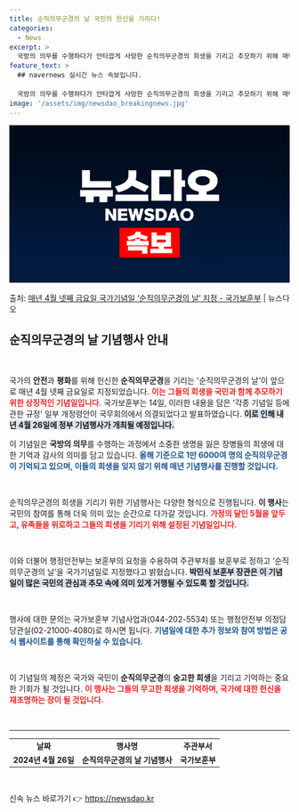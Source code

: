 ```yaml
---
title: 순직의무군경의 날 국민의 헌신을 기리다!
categories:
  - News
excerpt: >
  국방의 의무를 수행하다가 안타깝게 사망한 순직의무군경의 희생을 기리고 추모하기 위해 매년 4월 넷째 금요일이…
feature_text: >
  ## navernews 실시간 뉴스 속보입니다.

  국방의 의무를 수행하다가 안타깝게 사망한 순직의무군경의 희생을 기리고 추모하기 위해 매년 4월 넷째 금요일이…
image: '/assets/img/newsdao_breakingnews.jpg'
---
```


![뉴스다오 속보](/assets/img/newsdao_breakingnews.jpg)

<p>출처: <a href="https://newsdao.kr/2519" rel="dofollow">매년 4월 넷째 금요일 국가기념일 ‘순직의무군경의 날’ 지정 - 국가보훈부</a> | 뉴스다오</p>

<h2 data-ke-size="size26">순직의무군경의 날 기념행사 안내</h2>

<p data-ke-size="size16">&nbsp;</p>

국가의 <b>안전</b>과 <b>평화</b>를 위해 헌신한 <b>순직의무군경</b>을 기리는 '순직의무군경의 날'이 앞으로 매년 4월 넷째 금요일로 지정되었습니다. <b><span style="color: #ee2323;">이는 그들의 희생을 국민과 함께 추모하기 위한 상징적인 기념일입니다.</span></b> 국가보훈부는 14일, 이러한 내용을 담은 '각종 기념일 등에 관한 규정' 일부 개정령안이 국무회의에서 의결되었다고 발표하였습니다. <b><span style="background-color: #21538527;">이로 인해 내년 4월 26일에 정부 기념행사가 개최될 예정입니다.</span></b> 

이 기념일은 <b>국방의 의무</b>를 수행하는 과정에서 소중한 생명을 잃은 장병들의 희생에 대한 기억과 감사의 의미를 담고 있습니다. <b><span style="color: #1a5490;">올해 기준으로 1만 6000여 명의 순직의무군경이 기억되고 있으며, 이들의 희생을 잊지 않기 위해 매년 기념행사를 진행할 것입니다.</span></b>

<p data-ke-size="size16">&nbsp;</p>

순직의무군경의 희생을 기리기 위한 기념행사는 다양한 형식으로 진행됩니다. <b>이 행사</b>는 국민의 참여를 통해 더욱 의미 있는 순간으로 다가갈 것입니다. <b><span style="color: #ee2323;">가정의 달인 5월을 앞두고, 유족들을 위로하고 그들의 희생을 기리기 위해 설정된 기념일입니다.</span></b> 

<p data-ke-size="size16">&nbsp;</p>

이와 더불어 행정안전부는 보훈부의 요청을 수용하여 주관부처를 보훈부로 정하고 ‘순직의무군경의 날’을 국가기념일로 지정했다고 밝혔습니다. <b><span style="background-color: #21538527;">박민식 보훈부 장관은 이 기념일이 많은 국민의 관심과 추모 속에 의미 있게 거행될 수 있도록 할 것입니다.</span></b> 

<p data-ke-size="size16">&nbsp;</p>

행사에 대한 문의는 국가보훈부 기념사업과(044-202-5534) 또는 행정안전부 의정담당관실(02-21000-4080)로 하시면 됩니다. <b><span style="color: #1a5490;">기념일에 대한 추가 정보와 참여 방법은 공식 웹사이트를 통해 확인하실 수 있습니다.</span></b>

<p data-ke-size="size16">&nbsp;</p>

이 기념일의 제정은 국가와 국민이 <b>순직의무군경</b>의 <b>숭고한 희생</b>을 기리고 기억하는 중요한 기회가 될 것입니다. <b><span style="color: #ee2323;">이 행사는 그들의 무고한 희생을 기억하며, 국가에 대한 헌신을 재조명하는 장이 될 것입니다.</span></b>

<p data-ke-size="size16">&nbsp;</p>

<hr/>

<table style="width: 100%; border-collapse: collapse;">
    <tr>
        <td style="text-align: center; height: 17px;"><b>날짜</b></td>
        <td style="text-align: center; height: 17px;"><b>행사명</b></td>
        <td style="text-align: center; height: 17px;"><b>주관부서</b></td>
    </tr>
    <tr>
        <td style="text-align: center; height: 17px;"><b>2024년 4월 26일</b></td>
        <td style="text-align: center; height: 17px;"><b>순직의무군경의 날 기념행사</b></td>
        <td style="text-align: center; height: 17px;"><b>국가보훈부</b></td>
    </tr>
</table>

<p data-ke-size="size16">&nbsp;</p> 

신속 뉴스 바로가기 👉 <a href="https://newsdao.kr" rel="dofollow">https://newsdao.kr</a>


